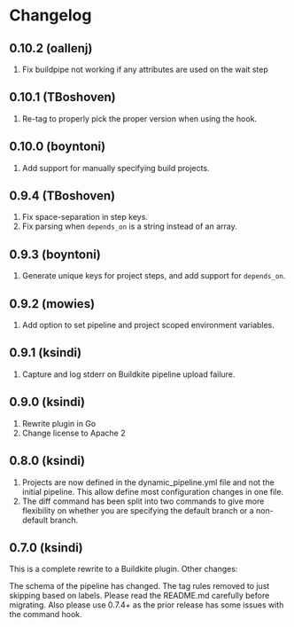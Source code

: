 # Changelog

0.10.2 (oallenj)
------------------

1. Fix buildpipe not working if any attributes are used on the wait step

0.10.1 (TBoshoven)
------------------

1. Re-tag to properly pick the proper version when using the hook.

0.10.0 (boyntoni)
-----------------

1. Add support for manually specifying build projects.

0.9.4 (TBoshoven)
-----------------

1. Fix space-separation in step keys.
2. Fix parsing when `depends_on` is a string instead of an array.

0.9.3 (boyntoni)
----------------

1. Generate unique keys for project steps, and add support for `depends_on`.


0.9.2 (mowies)
--------------
1. Add option to set pipeline and project scoped environment variables.


0.9.1 (ksindi)
--------------

1. Capture and log stderr on Buildkite pipeline upload failure.

0.9.0 (ksindi)
--------------

1. Rewrite plugin in Go
2. Change license to Apache 2

0.8.0 (ksindi)
--------------

1. Projects are now defined in the dynamic_pipeline.yml file and not the initial pipeline. This allow define most configuration changes in one file.
2. The diff command has been split into two commands to give more flexibility on whether you are specifying the default branch or a non-default branch.

0.7.0 (ksindi)
--------------

This is a complete rewrite to a Buildkite plugin. Other changes:

The schema of the pipeline has changed.
The tag rules removed to just skipping based on labels.
Please read the README.md carefully before migrating. Also please use 0.7.4+ as the prior release has some issues with the command hook.
